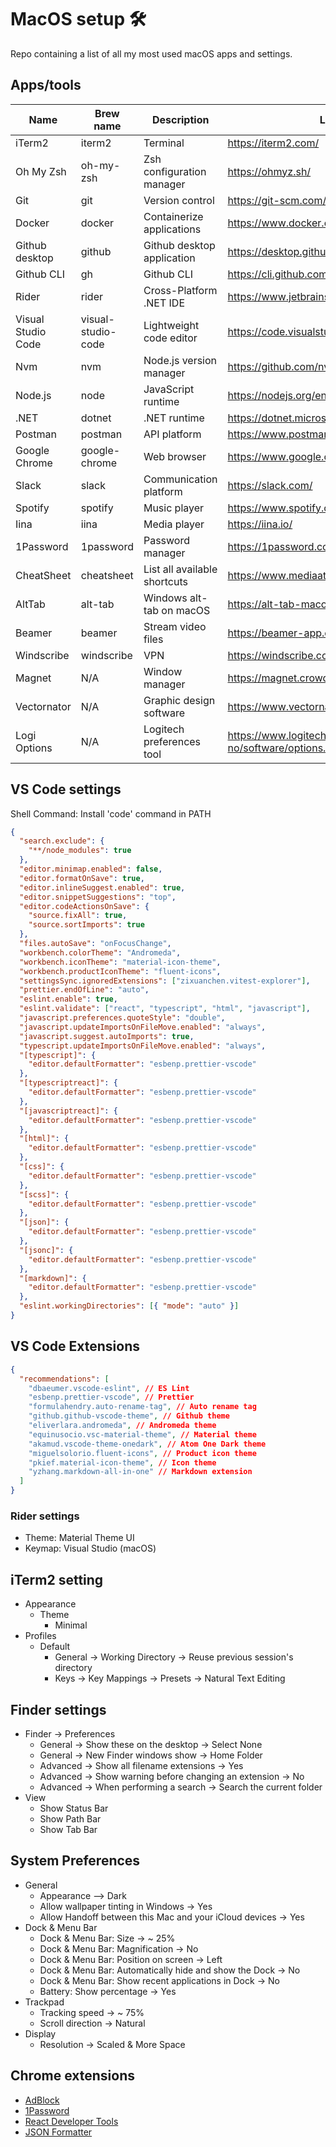 # MacOS setup 🛠

Repo containing a list of all my most used macOS apps and settings.

## Apps/tools

| Name               | Brew name          | Description                  | Link                                                 |
| ------------------ | ------------------ | ---------------------------- | ---------------------------------------------------- |
| iTerm2             | iterm2             | Terminal                     | https://iterm2.com/                                  |
| Oh My Zsh          | oh-my-zsh          | Zsh configuration manager    | https://ohmyz.sh/                                    |
| Git                | git                | Version control              | https://git-scm.com/                                 |
| Docker             | docker             | Containerize applications    | https://www.docker.com/                              |
| Github desktop     | github             | Github desktop application   | https://desktop.github.com/                          |
| Github CLI         | gh                 | Github CLI                   | https://cli.github.com/                              |
| Rider              | rider              | Cross-Platform .NET IDE      | https://www.jetbrains.com/rider/                     |
| Visual Studio Code | visual-studio-code | Lightweight code editor      | https://code.visualstudio.com/                       |
| Nvm                | nvm                | Node.js version manager      | https://github.com/nvm-sh/nvm                        |
| Node.js            | node               | JavaScript runtime           | https://nodejs.org/en/                               |
| .NET               | dotnet             | .NET runtime                 | https://dotnet.microsoft.com/en-us/                  |
| Postman            | postman            | API platform                 | https://www.postman.com/                             |
| Google Chrome      | google-chrome      | Web browser                  | https://www.google.com/intl/no/chrome/               |
| Slack              | slack              | Communication platform       | https://slack.com/                                   |
| Spotify            | spotify            | Music player                 | https://www.spotify.com/                             |
| Iina               | iina               | Media player                 | https://iina.io/                                     |
| 1Password          | 1password          | Password manager             | https://1password.com/                               |
| CheatSheet         | cheatsheet         | List all available shortcuts | https://www.mediaatelier.com/CheatSheet/             |
| AltTab             | alt-tab            | Windows alt-tab on macOS     | https://alt-tab-macos.netlify.app/                   |
| Beamer             | beamer             | Stream video files           | https://beamer-app.com/                              |
| Windscribe         | windscribe         | VPN                          | https://windscribe.com/                              |
| Magnet             | N/A                | Window manager               | https://magnet.crowdcafe.com/                        |
| Vectornator        | N/A                | Graphic design software      | https://www.vectornator.io/                          |
| Logi Options       | N/A                | Logitech preferences tool    | https://www.logitech.com/no-no/software/options.html |

## VS Code settings

Shell Command: Install 'code' command in PATH

```json
{
  "search.exclude": {
    "**/node_modules": true
  },
  "editor.minimap.enabled": false,
  "editor.formatOnSave": true,
  "editor.inlineSuggest.enabled": true,
  "editor.snippetSuggestions": "top",
  "editor.codeActionsOnSave": {
    "source.fixAll": true,
    "source.sortImports": true
  },
  "files.autoSave": "onFocusChange",
  "workbench.colorTheme": "Andromeda",
  "workbench.iconTheme": "material-icon-theme",
  "workbench.productIconTheme": "fluent-icons",
  "settingsSync.ignoredExtensions": ["zixuanchen.vitest-explorer"],
  "prettier.endOfLine": "auto",
  "eslint.enable": true,
  "eslint.validate": ["react", "typescript", "html", "javascript"],
  "javascript.preferences.quoteStyle": "double",
  "javascript.updateImportsOnFileMove.enabled": "always",
  "javascript.suggest.autoImports": true,
  "typescript.updateImportsOnFileMove.enabled": "always",
  "[typescript]": {
    "editor.defaultFormatter": "esbenp.prettier-vscode"
  },
  "[typescriptreact]": {
    "editor.defaultFormatter": "esbenp.prettier-vscode"
  },
  "[javascriptreact]": {
    "editor.defaultFormatter": "esbenp.prettier-vscode"
  },
  "[html]": {
    "editor.defaultFormatter": "esbenp.prettier-vscode"
  },
  "[css]": {
    "editor.defaultFormatter": "esbenp.prettier-vscode"
  },
  "[scss]": {
    "editor.defaultFormatter": "esbenp.prettier-vscode"
  },
  "[json]": {
    "editor.defaultFormatter": "esbenp.prettier-vscode"
  },
  "[jsonc]": {
    "editor.defaultFormatter": "esbenp.prettier-vscode"
  },
  "[markdown]": {
    "editor.defaultFormatter": "esbenp.prettier-vscode"
  },
  "eslint.workingDirectories": [{ "mode": "auto" }]
}
```

## VS Code Extensions

```json
{
  "recommendations": [
    "dbaeumer.vscode-eslint", // ES Lint
    "esbenp.prettier-vscode", // Prettier
    "formulahendry.auto-rename-tag", // Auto rename tag
    "github.github-vscode-theme", // Github theme
    "eliverlara.andromeda", // Andromeda theme
    "equinusocio.vsc-material-theme", // Material theme
    "akamud.vscode-theme-onedark", // Atom One Dark theme
    "miguelsolorio.fluent-icons", // Product icon theme
    "pkief.material-icon-theme", // Icon theme
    "yzhang.markdown-all-in-one" // Markdown extension
  ]
}
```

### Rider settings

- Theme: Material Theme UI
- Keymap: Visual Studio (macOS) 

## iTerm2 setting

- Appearance
  - Theme
    - Minimal
- Profiles
  - Default
    - General -> Working Directory -> Reuse previous session's directory
    - Keys -> Key Mappings -> Presets -> Natural Text Editing

## Finder settings

- Finder -> Preferences
  - General -> Show these on the desktop -> Select None
  - General -> New Finder windows show -> Home Folder
  - Advanced -> Show all filename extensions -> Yes
  - Advanced -> Show warning before changing an extension -> No
  - Advanced -> When performing a search -> Search the current folder
- View
  - Show Status Bar
  - Show Path Bar
  - Show Tab Bar

## System Preferences

- General
  - Appearance --> Dark
  - Allow wallpaper tinting in Windows -> Yes
  - Allow Handoff between this Mac and your iCloud devices -> Yes
- Dock & Menu Bar
  - Dock & Menu Bar: Size -> ~ 25%
  - Dock & Menu Bar: Magnification -> No
  - Dock & Menu Bar: Position on screen -> Left
  - Dock & Menu Bar: Automatically hide and show the Dock -> No
  - Dock & Menu Bar: Show recent applications in Dock -> No
  - Battery: Show percentage -> Yes
- Trackpad
  - Tracking speed -> ~ 75%
  - Scroll direction -> Natural
- Display
  - Resolution -> Scaled & More Space

## Chrome extensions

- [AdBlock](https://chrome.google.com/webstore/detail/adblock-%E2%80%94-best-ad-blocker/gighmmpiobklfepjocnamgkkbiglidom)
- [1Password](https://chrome.google.com/webstore/detail/1password-%E2%80%93-password-mana/aeblfdkhhhdcdjpifhhbdiojplfjncoa)
- [React Developer Tools](https://chrome.google.com/webstore/detail/react-developer-tools/fmkadmapgofadopljbjfkapdkoienihi)
- [JSON Formatter](https://chrome.google.com/webstore/detail/json-formatter/bcjindcccaagfpapjjmafapmmgkkhgoa)
